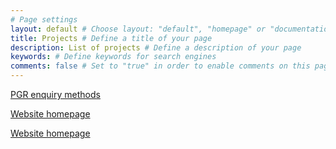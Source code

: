 ```yaml
---
# Page settings
layout: default # Choose layout: "default", "homepage" or "documentation-archive"
title: Projects # Define a title of your page
description: List of projects # Define a description of your page
keywords: # Define keywords for search engines
comments: false # Set to "true" in order to enable comments on this page. Make sure you properly setup "disqus_forum_shortname" variable in "_config.yml"
---
```


[PGR enquiry methods](projPGR.md)

[Website homepage](/Users/dmdjf2/www/CV/portfolio/homepage.md)

[Website homepage](homepage.md)
